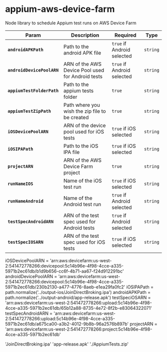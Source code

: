# appium-aws-device-farm
Node library to schedule Appium test runs on AWS Device Farm

| Param | Description | Required | Type |
|---|---|---|---|
|**`androidAPKPath`**|Path to the android APK file|`true` if Android selected|`string`|
|**`androidDevicePoolARN`**|ARN of the AWS Device Pool used for Android tests|`true` if Android selected|`string`|
|**`appiumTestFolderPath`**|Path to the appium tests folder|`true`|`string`|
|**`appiumTestZipPath`**|Path where you wish the zip file to be created|`true`|`string`|
|**`iOSDevicePoolARN`**|ARN of the device pool used for iOS tests|`true` if iOS selected|`string`|
|**`iOSIPAPath`**|Path to the iOS IPA file|`true` if iOS selected|`string`|
|**`projectARN`**|ARN of the AWS Device Farm project|`true`|`string`|
|**`runNameIOS`**|Name of the iOS test run|`true` if iOS selected|`string`|
|**`runNameAndroid`**|Name of the Android test run|`true` if Android selected|`string`|
|**`testSpecAndroidARN`**|ARN of the test spec used for Android tests|`true` if Android selected|`string`|
|**`testSpecIOSARN`**|ARN of the test spec used for iOS tests|`true` if iOS selected|`string`|

iOSDevicePoolARN = 'arn:aws:devicefarm:us-west-2:541472778266:devicepool:5c14b96e-4f98-4cce-a335-5971b2ec61db/b1d9b656-cc6f-4b71-aa67-f24d912291bc'
androidDevicePoolARN = 'arn:aws:devicefarm:us-west-2:541472778266:devicepool:5c14b96e-4f98-4cce-a335-5971b2ec61db/230b2130-a477-4776-8aeb-e1ea29fa0fc2'
iOSIPAPath = path.normalize('../output-ios/JoinDirectBroking.ipa')
androidAPKPath = path.normalize('../output-android/app-release.apk')
testSpeciOSARN = 'arn:aws:devicefarm:us-west-2:541472778266:upload:5c14b96e-4f98-4cce-a335-5971b2ec61db/65b12a88-8735-4e72-8f2b-e83064322071'
testSpecAndroidARN = 'arn:aws:devicefarm:us-west-2:541472778266:upload:5c14b96e-4f98-4cce-a335-5971b2ec61db/a675ca00-a3b2-4012-9b8b-96a2576b897b'
projectARN = 'arn:aws:devicefarm:us-west-2:541472778266:project:5c14b96e-4f98-4cce-a335-5971b2ec61db'

'JoinDirectBroking.ipa'
'app-release.apk'
'./AppiumTests.zip'
